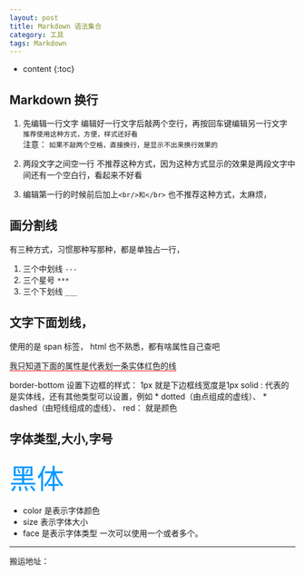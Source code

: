 ```yaml
---
layout: post
title: Markdown 语法集合
category: 工具
tags: Markdown
---
```


* content
{:toc}

## Markdown 换行

1. 先编辑一行文字
编辑好一行文字后敲两个空行，再按回车键编辑另一行文字 `推荐使用这种方式，方便，样式还好看`  
注意： `如果不敲两个空格，直接换行，是显示不出来换行效果的`

2. 两段文字之间空一行
不推荐这种方式，因为这种方式显示的效果是两段文字中间还有一个空白行，看起来不好看

3. 编辑第一行的时候前后加上`<br/>和</br>` 也不推荐这种方式，太麻烦，

## 画分割线
有三种方式，习惯那种写那种，都是单独占一行，
1. 三个中划线  `---`
2. 三个星号 `***`
3. 三个下划线 `___`


## 文字下面划线，
使用的是 span 标签， html 也不熟悉，都有啥属性自己查吧

<span style="border-bottom:1px solid red;">我只知道下面的属性是代表划一条实体红色的线</span>

border-bottom  设置下边框的样式：
1px 就是下边框线宽度是1px
solid : 代表的是实体线，还有其他类型可以设置，例如
    * dotted（由点组成的虚线）、
    * dashed（由短线组成的虚线）、
red： 就是颜色

## 字体类型,大小,字号
<font color=#0099ff size=12 face="黑体">黑体</font>
* color 是表示字体颜色
* size 表示字体大小
* face 是表示字体类型
一次可以使用一个或者多个。
---
搬运地址：    

